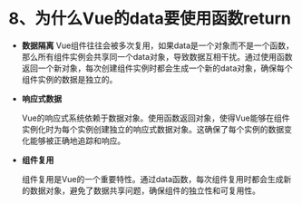 # 8、为什么Vue的data要使用函数return

- **数据隔离**
Vue组件往往会被多次复用，如果data是一个对象而不是一个函数，那么所有组件实例会共享同一个data对象，导致数据互相干扰。通过使用函数返回一个新对象，每次创建组件实例时都会生成一个新的data对象，确保每个组件实例的数据是独立的。

- **响应式数据**

  Vue的响应式系统依赖于数据对象。使用函数返回对象，使得Vue能够在组件实例化时为每个实例创建独立的响应式数据对象。这确保了每个实例的数据变化能够被正确地追踪和响应。

- **组件复用**

  组件复用是Vue的一个重要特性。通过data函数，每次组件复用时都会生成新的数据对象，避免了数据共享问题，确保组件的独立性和可复用性。

